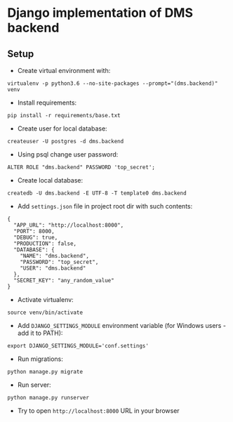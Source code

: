 # Django implementation of DMS backend

Setup
-----

- Create virtual environment with:

`virtualenv -p python3.6 --no-site-packages --prompt="(dms.backend)" venv`

- Install requirements:

`pip install -r requirements/base.txt`

- Create user for local database:

`createuser -U postgres -d dms.backend`

- Using psql change user password:

`ALTER ROLE "dms.backend" PASSWORD 'top_secret';`

- Create local database:

`createdb -U dms.backend -E UTF-8 -T template0 dms.backend`

- Add `settings.json` file in project root dir with such contents:

```
{
  "APP_URL": "http://localhost:8000",
  "PORT": 8000,
  "DEBUG": true,
  "PRODUCTION": false,
  "DATABASE": {
    "NAME": "dms.backend",
    "PASSWORD": "top_secret",
    "USER": "dms.backend"
  },
  "SECRET_KEY": "any_random_value"
}
```

- Activate virtualenv:

`source venv/bin/activate`

- Add `DJANGO_SETTINGS_MODULE` environment variable (for Windows users - add it to PATH):

`export DJANGO_SETTINGS_MODULE='conf.settings'`

- Run migrations:

`python manage.py migrate`

- Run server:

`python manage.py runserver`

- Try to open `http://localhost:8000` URL in your browser
